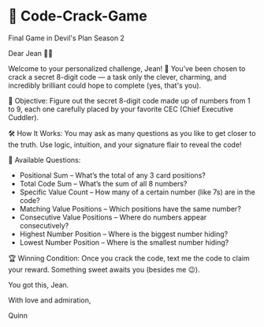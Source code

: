 # 🧠 Code-Crack-Game
Final Game in Devil's Plan Season 2

Dear Jean 🕵️‍♀️

Welcome to your personalized challenge, Jean! 💌
You’ve been chosen to crack a secret 8-digit code — a task only the clever, charming, and incredibly brilliant could hope to complete (yes, that's you).

🎯 Objective:
Figure out the secret 8-digit code made up of numbers from 1 to 9, each one carefully placed by your favorite CEC (Chief Executive Cuddler).

🛠️ How It Works:
You may ask as many questions as you like to get closer to the truth. Use logic, intuition, and your signature flair to reveal the code!

🧩 Available Questions:

- Positional Sum – What’s the total of any 3 card positions?
- Total Code Sum – What’s the sum of all 8 numbers?
- Specific Value Count – How many of a certain number (like 7s) are in the code?
- Matching Value Positions – Which positions have the same number?
- Consecutive Value Positions – Where do numbers appear consecutively?
- Highest Number Position – Where is the biggest number hiding?
- Lowest Number Position – Where is the smallest number hiding?

🏆 Winning Condition:
Once you crack the code, text me the code to claim your reward. Something sweet awaits you (besides me 😉).

You got this, Jean.

With love and admiration,

Quinn
